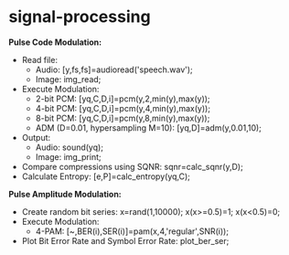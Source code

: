 # signal-processing

**Pulse Code Modulation:**
- Read file: 
  - Audio: [y,fs,fs]=audioread('speech.wav');
  - Image: img_read;
- Execute Modulation: 
  - 2-bit PCM: [yq,C,D,i]=pcm(y,2,min(y),max(y));
  - 4-bit PCM: [yq,C,D,i]=pcm(y,4,min(y),max(y));
  - 8-bit PCM: [yq,C,D,i]=pcm(y,8,min(y),max(y));
  - ADM (D=0.01, hypersampling M=10): [yq,D]=adm(y,0.01,10);
- Output:
  - Audio: sound(yq);
  - Image: img_print;
- Compare compressions using SQNR: sqnr=calc_sqnr(y,D);
- Calculate Entropy: [e,P]=calc_entropy(yq,C);

**Pulse Amplitude Modulation:**
- Create random bit series: x=rand(1,10000); x(x>=0.5)=1; x(x<0.5)=0;
- Execute Modulation: 
  - 4-PAM: [~,BER(i),SER(i)]=pam(x,4,'regular',SNR(i));
- Plot Bit Error Rate and Symbol Error Rate: plot_ber_ser;





